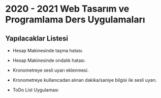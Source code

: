 # 2020 - 2021 Web Tasarım ve Programlama Ders Uygulamaları

## Yapılacaklar Listesi

- Hesap Makinesinde taşma hatası.
- Hesap Makinesinde ondalık hatası.

- Kronometreye sesli uyarı eklenmesi.
- Kronometreye kullanıcadan alınan dakika/saniye bilgisi ile sesli uyarı.

- ToDo List Uygulaması

